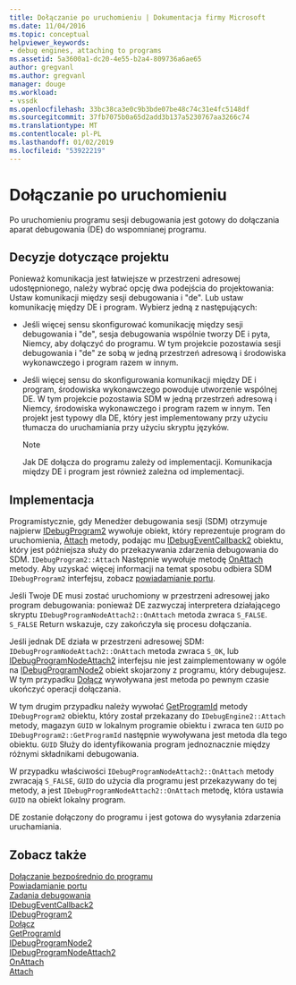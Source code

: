 ```yaml
---
title: Dołączanie po uruchomieniu | Dokumentacja firmy Microsoft
ms.date: 11/04/2016
ms.topic: conceptual
helpviewer_keywords:
- debug engines, attaching to programs
ms.assetid: 5a3600a1-dc20-4e55-b2a4-809736a6ae65
author: gregvanl
ms.author: gregvanl
manager: douge
ms.workload:
- vssdk
ms.openlocfilehash: 33bc38ca3e0c9b3bde07be48c74c31e4fc5148df
ms.sourcegitcommit: 37fb7075b0a65d2add3b137a5230767aa3266c74
ms.translationtype: MT
ms.contentlocale: pl-PL
ms.lasthandoff: 01/02/2019
ms.locfileid: "53922219"
---
```

# <a name="attach-after-a-launch"></a>Dołączanie po uruchomieniu
Po uruchomieniu programu sesji debugowania jest gotowy do dołączania aparat debugowania (DE) do wspomnianej programu.  
  
## <a name="design-decisions"></a>Decyzje dotyczące projektu  
 Ponieważ komunikacja jest łatwiejsze w przestrzeni adresowej udostępnionego, należy wybrać opcję dwa podejścia do projektowania: Ustaw komunikacji między sesji debugowania i "de". Lub ustaw komunikację między DE i program. Wybierz jedną z następujących:  
  
-   Jeśli więcej sensu skonfigurować komunikację między sesji debugowania i "de", sesja debugowania wspólnie tworzy DE i pyta, Niemcy, aby dołączyć do programu. W tym projekcie pozostawia sesji debugowania i "de" ze sobą w jedną przestrzeń adresową i środowiska wykonawczego i program razem w innym.  
  
-   Jeśli więcej sensu do skonfigurowania komunikacji między DE i program, środowiska wykonawczego powoduje utworzenie wspólnej DE. W tym projekcie pozostawia SDM w jedną przestrzeń adresową i Niemcy, środowiska wykonawczego i program razem w innym. Ten projekt jest typowy dla DE, który jest implementowany przy użyciu tłumacza do uruchamiania przy użyciu skryptu języków.  
  
    > [!NOTE]
    >  Jak DE dołącza do programu zależy od implementacji. Komunikacja między DE i program jest również zależna od implementacji.  
  
## <a name="implementation"></a>Implementacja  
 Programistycznie, gdy Menedżer debugowania sesji (SDM) otrzymuje najpierw [IDebugProgram2](../../extensibility/debugger/reference/idebugprogram2.md) wywołuje obiekt, który reprezentuje program do uruchomienia, [Attach](../../extensibility/debugger/reference/idebugprogram2-attach.md) metody, podając mu [ IDebugEventCallback2](../../extensibility/debugger/reference/idebugeventcallback2.md) obiektu, który jest późniejsza służy do przekazywania zdarzenia debugowania do SDM. `IDebugProgram2::Attach` Następnie wywołuje metodę [OnAttach](../../extensibility/debugger/reference/idebugprogramnodeattach2-onattach.md) metody. Aby uzyskać więcej informacji na temat sposobu odbiera SDM `IDebugProgram2` interfejsu, zobacz [powiadamianie portu](../../extensibility/debugger/notifying-the-port.md).  
  
 Jeśli Twoje DE musi zostać uruchomiony w przestrzeni adresowej jako program debugowania: ponieważ DE zazwyczaj interpretera działającego skryptu `IDebugProgramNodeAttach2::OnAttach` metoda zwraca `S_FALSE`. `S_FALSE` Return wskazuje, czy zakończyła się procesu dołączania.  
  
 Jeśli jednak DE działa w przestrzeni adresowej SDM: `IDebugProgramNodeAttach2::OnAttach` metoda zwraca `S_OK`, lub [IDebugProgramNodeAttach2](../../extensibility/debugger/reference/idebugprogramnodeattach2.md) interfejsu nie jest zaimplementowany w ogóle na [IDebugProgramNode2](../../extensibility/debugger/reference/idebugprogramnode2.md) obiekt skojarzony z programu, który debugujesz. W tym przypadku [Dołącz](../../extensibility/debugger/reference/idebugengine2-attach.md) wywoływana jest metoda po pewnym czasie ukończyć operacji dołączania.  
  
 W tym drugim przypadku należy wywołać [GetProgramId](../../extensibility/debugger/reference/idebugprogram2-getprogramid.md) metody `IDebugProgram2` obiektu, który został przekazany do `IDebugEngine2::Attach` metody, magazyn `GUID` w lokalnym programie obiektu i zwraca ten `GUID` po `IDebugProgram2::GetProgramId` następnie wywoływana jest metoda dla tego obiektu. `GUID` Służy do identyfikowania program jednoznacznie między różnymi składnikami debugowania.  
  
 W przypadku właściwości `IDebugProgramNodeAttach2::OnAttach` metody zwracają `S_FALSE`, `GUID` do użycia dla programu jest przekazywany do tej metody, a jest `IDebugProgramNodeAttach2::OnAttach` metodę, która ustawia `GUID` na obiekt lokalny program.  
  
 DE zostanie dołączony do programu i jest gotowa do wysyłania zdarzenia uruchamiania.  
  
## <a name="see-also"></a>Zobacz także  
 [Dołączanie bezpośrednio do programu](../../extensibility/debugger/attaching-directly-to-a-program.md)   
 [Powiadamianie portu](../../extensibility/debugger/notifying-the-port.md)   
 [Zadania debugowania](../../extensibility/debugger/debugging-tasks.md)   
 [IDebugEventCallback2](../../extensibility/debugger/reference/idebugeventcallback2.md)   
 [IDebugProgram2](../../extensibility/debugger/reference/idebugprogram2.md)   
 [Dołącz](../../extensibility/debugger/reference/idebugprogram2-attach.md)   
 [GetProgramId](../../extensibility/debugger/reference/idebugprogram2-getprogramid.md)   
 [IDebugProgramNode2](../../extensibility/debugger/reference/idebugprogramnode2.md)   
 [IDebugProgramNodeAttach2](../../extensibility/debugger/reference/idebugprogramnodeattach2.md)   
 [OnAttach](../../extensibility/debugger/reference/idebugprogramnodeattach2-onattach.md)   
 [Attach](../../extensibility/debugger/reference/idebugengine2-attach.md)